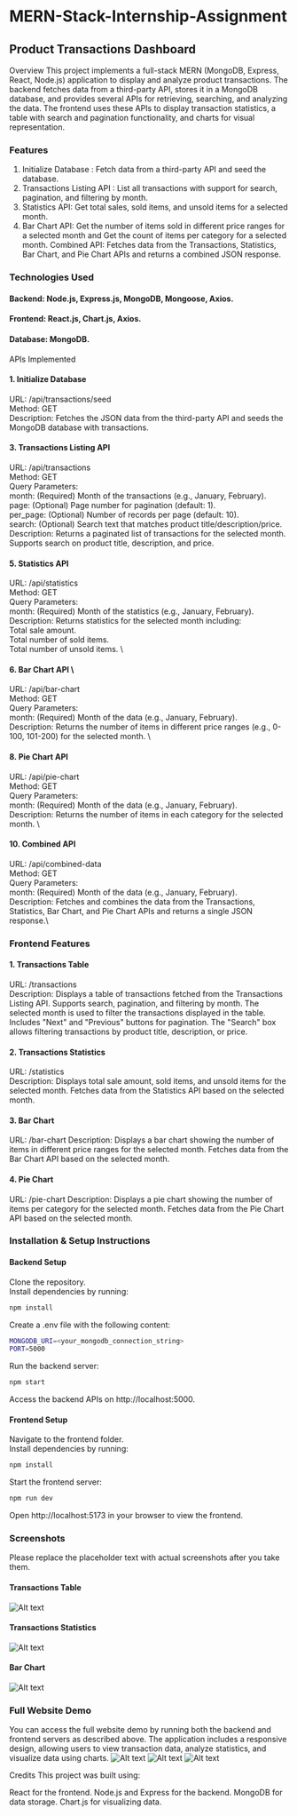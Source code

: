 # MERN-Stack-Internship-Assignment
## Product Transactions Dashboard
Overview
This project implements a full-stack MERN (MongoDB, Express, React, Node.js) application to display and analyze product transactions. 
The backend fetches data from a third-party API, stores it in a MongoDB database, and provides several APIs for retrieving, searching, and analyzing the data. 
The frontend uses these APIs to display transaction statistics, a table with search and pagination functionality, and charts for visual representation.

### Features
1. Initialize Database : Fetch data from a third-party API and seed the database.
2. Transactions Listing API : List all transactions with support for search, pagination, and filtering by month.
3. Statistics API: Get total sales, sold items, and unsold items for a selected month.
4. Bar Chart API: Get the number of items sold in different price ranges for a selected month and Get the count of items per category for a selected month.
Combined API: Fetches data from the Transactions, Statistics, Bar Chart, and Pie Chart APIs and returns a combined JSON response.
### Technologies Used
#### Backend: Node.js, Express.js, MongoDB, Mongoose, Axios.
#### Frontend: React.js, Chart.js, Axios.
#### Database: MongoDB.

APIs Implemented
#### 1. Initialize Database
URL: /api/transactions/seed \
Method: GET \
Description: Fetches the JSON data from the third-party API and seeds the MongoDB database with transactions. 

#### 3. Transactions Listing API
URL: /api/transactions \
Method: GET \
Query Parameters: \
month: (Required) Month of the transactions (e.g., January, February). \
page: (Optional) Page number for pagination (default: 1). \
per_page: (Optional) Number of records per page (default: 10). \
search: (Optional) Search text that matches product title/description/price. \
Description: Returns a paginated list of transactions for the selected month. Supports search on product title, description, and price. 

#### 5. Statistics API
URL: /api/statistics \
Method: GET \
Query Parameters: \
month: (Required) Month of the statistics (e.g., January, February). \
Description: Returns statistics for the selected month including: \
Total sale amount. \
Total number of sold items. \
Total number of unsold items. \

#### 6. Bar Chart API \
URL: /api/bar-chart \
Method: GET \
Query Parameters: \
month: (Required) Month of the data (e.g., January, February). \
Description: Returns the number of items in different price ranges (e.g., 0-100, 101-200) for the selected month. \

#### 8. Pie Chart API 
URL: /api/pie-chart \
Method: GET \
Query Parameters: \
month: (Required) Month of the data (e.g., January, February). \
Description: Returns the number of items in each category for the selected month. \

#### 10. Combined API
URL: /api/combined-data \
Method: GET \
Query Parameters: \
month: (Required) Month of the data (e.g., January, February).\
Description: Fetches and combines the data from the Transactions, Statistics, Bar Chart, and Pie Chart APIs and returns a single JSON response.\

### Frontend Features

#### 1. Transactions Table
URL: /transactions\
Description:
Displays a table of transactions fetched from the Transactions Listing API.
Supports search, pagination, and filtering by month.
The selected month is used to filter the transactions displayed in the table.
Includes "Next" and "Previous" buttons for pagination.
The "Search" box allows filtering transactions by product title, description, or price.

#### 2. Transactions Statistics
URL: /statistics\
Description:
Displays total sale amount, sold items, and unsold items for the selected month.
Fetches data from the Statistics API based on the selected month.

#### 3. Bar Chart
URL: /bar-chart
Description:
Displays a bar chart showing the number of items in different price ranges for the selected month.
Fetches data from the Bar Chart API based on the selected month.

#### 4. Pie Chart
URL: /pie-chart
Description:
Displays a pie chart showing the number of items per category for the selected month.
Fetches data from the Pie Chart API based on the selected month.

### Installation & Setup Instructions
#### Backend Setup
Clone the repository.\
Install dependencies by running:

```bash
npm install
```

Create a .env file with the following content:
```bash
MONGODB_URI=<your_mongodb_connection_string>
PORT=5000
```
Run the backend server:
```bash
npm start
```
Access the backend APIs on http://localhost:5000.
#### Frontend Setup
Navigate to the frontend folder.\
Install dependencies by running:
```bash
npm install
```
Start the frontend server:
```bash
npm run dev
```
Open http://localhost:5173 in your browser to view the frontend.

### Screenshots
Please replace the placeholder text with actual screenshots after you take them.

#### Transactions Table
![Alt text](mern-stack-internship-task/fronted/public/one.png)


#### Transactions Statistics
![Alt text](mern-stack-internship-task/fronted/public/two.png)

#### Bar Chart
![Alt text](mern-stack-internship-task/fronted/public/three.png)


### Full Website Demo
You can access the full website demo by running both the backend and frontend servers as described above. The application includes a responsive design, allowing users to view transaction data, analyze statistics, and visualize data using charts.
![Alt text](mern-stack-internship-task/fronted/public/one.png)
![Alt text](mern-stack-internship-task/fronted/public/two.png)
![Alt text](mern-stack-internship-task/fronted/public/three.png)


Credits
This project was built using:

React for the frontend.
Node.js and Express for the backend.
MongoDB for data storage.
Chart.js for visualizing data.
